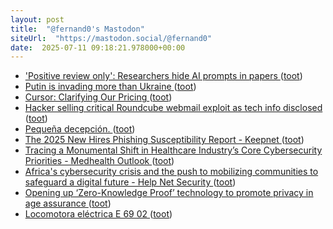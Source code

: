 ```yaml
---
layout: post
title:  "@fernand0's Mastodon"
siteUrl:  "https://mastodon.social/@fernand0"
date:  2025-07-11 09:18:21.978000+00:00
---
```

*  ['Positive review only': Researchers hide AI prompts in papers ](https://asia.nikkei.com/Business/Technology/Artificial-intelligence/Positive-review-only-Researchers-hide-AI-prompts-in-paper) ([toot](https://mastodon.social/@fernand0/114833850497547715))
*  [Putin is invading more than Ukraine ](https://www.politico.eu/article/vladimir-putin-invasion-ukraine-russia-romania-elections-democracy-nato-eu-donald-trump) ([toot](https://mastodon.social/@fernand0/114833656687843383))
*  [Cursor: Clarifying Our Pricing ](https://simonwillison.net/2025/Jul/5/cursor-clarifying-our-pricing) ([toot](https://mastodon.social/@fernand0/114832039605151910))
*  [Hacker selling critical Roundcube webmail exploit as tech info disclosed ](https://www.bleepingcomputer.com/news/security/hacker-selling-critical-roundcube-webmail-exploit-as-tech-info-disclosed) ([toot](https://mastodon.social/@fernand0/114830917445579153))
*  [Pequeña decepción. ](https://avecesunafoto.wordpress.com/2025/07/10/pequena-decepcion) ([toot](https://mastodon.social/@fernand0/114830199673510109))
*  [The 2025 New Hires Phishing Susceptibility Report - Keepnet ](https://keepnetlabs.com/reports/new-hires-phishing-susceptibility-repor) ([toot](https://mastodon.social/@fernand0/114830120340115712))
*  [Tracing a Monumental Shift in Healthcare Industry’s Core Cybersecurity Priorities - Medhealth Outlook ](https://medhealthoutlook.com/tracing-a-monumental-shift-in-healthcare-industrys-core-cybersecurity-priorities) ([toot](https://mastodon.social/@fernand0/114829862363142385))
*  [Africa's cybersecurity crisis and the push to mobilizing communities to safeguard a digital future - Help Net Security ](https://www.helpnetsecurity.com/2025/07/04/africa-cybersecurity-crisis) ([toot](https://mastodon.social/@fernand0/114829643040783888))
*  [Opening up ‘Zero-Knowledge Proof’ technology to promote privacy in age assurance ](https://blog.google/technology/safety-security/opening-up-zero-knowledge-proof-technology-to-promote-privacy-in-age-assurance) ([toot](https://mastodon.social/@fernand0/114829426100928201))
*  [Locomotora eléctrica E 69 02 ](https://www.flickr.com/photos/fernand0/54636734274) ([toot](https://mastodon.social/@fernand0/114828710725177141))
